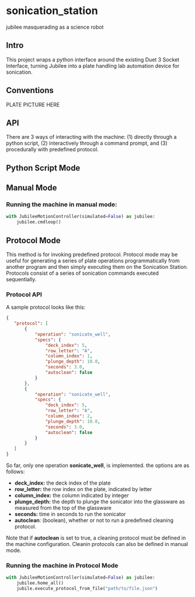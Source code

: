 # sonication_station
jubilee masquerading as a science robot

## Intro
This project wraps a python interface around the existing Duet 3 Socket Interface, turning Jubilee into a plate handling lab automation device for sonication.

## Conventions
PLATE PICTURE HERE

## API
There are 3 ways of interacting with the machine: (1) directly through a python script, (2) interactively through a command prompt, and (3) procedurally with predefined protocol.

## Python Script Mode

## Manual Mode

### Running the machine in manual mode:
```python
with JubileeMotionController(simulated=False) as jubilee:
    jubilee.cmdloop()
```

## Protocol Mode
This method is for invoking predefined protocol. Protocol mode may be useful for generating a series of plate operations programmatically from another program and then simply executing them on the Sonication Station. Protocols consist of a series of sonication commands executed sequentially.

### Protocol API
A sample protocol looks like this:
```json
{
   "protocol": [
       {
           "operation": "sonicate_well",
           "specs": {
               "deck_index": 5,
               "row_letter": "A",
               "column_index": 1,
               "plunge_depth": 10.0,
               "seconds": 3.0,
               "autoclean": false
           }
       },
       {
           "operation": "sonicate_well",
           "specs": {
               "deck_index": 5,
               "row_letter": "A",
               "column_index": 2,
               "plunge_depth": 10.0,
               "seconds": 3.0,
               "autoclean": false
           }
       }
   ]
}
```
So far, only one operation **sonicate_well**, is implemented. the options are as follows:
* **deck_index:** the deck index of the plate
* **row_letter:** the row index on the plate, indicated by letter
* **column_index:** the column indicated by integer
* **plunge_depth:** the depth to plunge the sonicator into the glassware as measured from the top of the glassware
* **seconds:** time in seconds to run the sonicator
* **autoclean**: (boolean), whether or not to run a predefined cleaning protocol.

Note that if **autoclean** is set to true, a cleaning protocol must be defined in the machine configuration. Cleanin protocols can also be defined in manual mode.

### Running the machine in Protocol Mode
```python
with JubileeMotionController(simulated=False) as jubilee:
    jubilee.home_all()
    jubile.execute_protocol_from_file("path/to/file.json")
```
